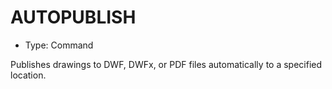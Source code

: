 # AUTOPUBLISH

- Type: Command

Publishes drawings to DWF, DWFx, or PDF files automatically to a specified location.
